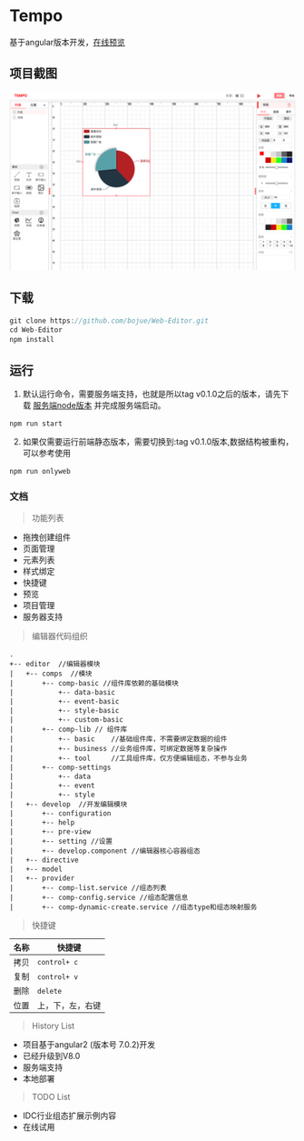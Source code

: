 # Tempo

基于angular版本开发，[在线预览](https://bojue.github.io/Web-Editor/)

## 项目截图

![截图](/src/assets/imgs/project.png)


## 下载

```javascript
git clone https://github.com/bojue/Web-Editor.git
cd Web-Editor
npm install

```

## 运行

1. 默认运行命令，需要服务端支持，也就是所以tag v0.1.0之后的版本，请先下载 [服务端node版本](https://github.com/bojue/Web-editor-server-node) 并完成服务端启动。

```javascrpt
npm run start 

```
2. 如果仅需要运行前端静态版本，需要切换到:tag  v0.1.0版本,数据结构被重构，可以参考使用

```javascript
npm run onlyweb 
```

### 文档

> 功能列表

* 拖拽创建组件
* 页面管理
* 元素列表
* 样式绑定
* 快捷键
* 预览
* 项目管理
* 服务器支持


> 编辑器代码组织

```ASCII
.
+-- editor  //编辑器模块
|   +-- comps  //模块
|       +-- comp-basic //组件库依赖的基础模块
|           +-- data-basic 
|           +-- event-basic
|           +-- style-basic
|           +-- custom-basic
|       +-- comp-lib // 组件库
|           +-- basic    //基础组件库，不需要绑定数据的组件 
|           +-- business //业务组件库，可绑定数据等复杂操作
|           +-- tool     //工具组件库，仅方便编辑组态，不参与业务
|       +-- comp-settings
|           +-- data
|           +-- event
|           +-- style
|   +-- develop  //开发编辑模块
|       +-- configuration  
|       +-- help 
|       +-- pre-view
|       +-- setting //设置
|       +-- develop.component //编辑器核心容器组态
|   +-- directive 
|   +-- model 
|   +-- provider
|       +-- comp-list.service //组态列表
|       +-- comp-config.service //组态配置信息
|       +-- comp-dynamic-create.service //组态type和组态映射服务
```

> 快捷键

名称|快捷键
----|----
拷贝| `control+ c`
复制| `control+ v`
删除| `delete`
位置|上，下，左，右键

> History List

- 项目基于angular2 (版本号 7.0.2)开发
- 已经升级到V8.0
- 服务端支持
- 本地部署


> TODO List

- IDC行业组态扩展示例内容
- 在线试用





